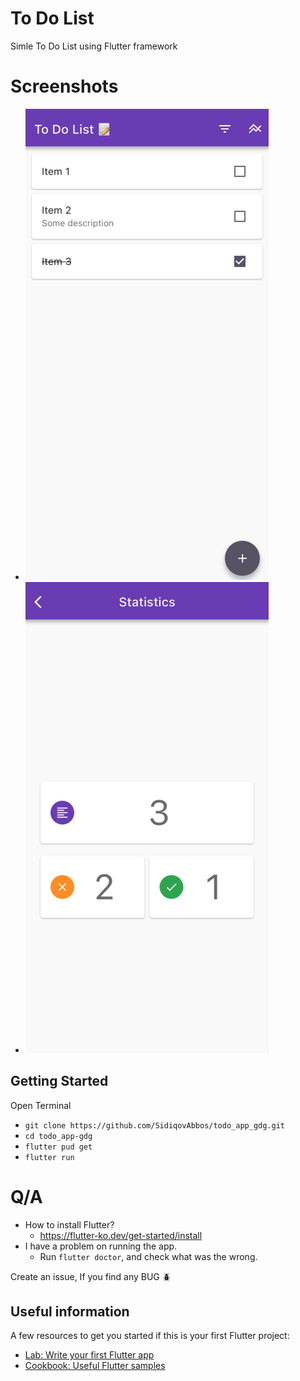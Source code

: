 # To Do List

Simle To Do List using Flutter framework

# Screenshots

- ![Home](./screenshots/home_page.png)
- ![Statistics](./screenshots/statistics.png)

## Getting Started

Open Terminal
- `
git clone https://github.com/SidiqovAbbos/todo_app_gdg.git
`
- `cd todo_app-gdg`
- `flutter pud get`
- `flutter run`



# Q/A

- How to install Flutter?
  - https://flutter-ko.dev/get-started/install
- I have a problem on running the app.
  - Run `flutter doctor`, and check what was the wrong.


Create an issue, If you find any BUG 🪲

## Useful information

A few resources to get you started if this is your first Flutter project:

- [Lab: Write your first Flutter app](https://docs.flutter.dev/get-started/codelab)
- [Cookbook: Useful Flutter samples](https://docs.flutter.dev/cookbook)